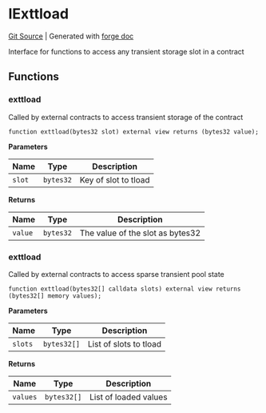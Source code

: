 # IExttload
[Git Source](https://github.com/Uniswap/docs/blob/1141642f8ba4665a50660886a8a8401526677045/src/interfaces/IExttload.sol)
| Generated with [forge doc](https://book.getfoundry.sh/reference/forge/forge-doc)

Interface for functions to access any transient storage slot in a contract


## Functions
### exttload

Called by external contracts to access transient storage of the contract


```solidity
function exttload(bytes32 slot) external view returns (bytes32 value);
```
**Parameters**

|Name|Type|Description|
|----|----|-----------|
|`slot`|`bytes32`|Key of slot to tload|

**Returns**

|Name|Type|Description|
|----|----|-----------|
|`value`|`bytes32`|The value of the slot as bytes32|


### exttload

Called by external contracts to access sparse transient pool state


```solidity
function exttload(bytes32[] calldata slots) external view returns (bytes32[] memory values);
```
**Parameters**

|Name|Type|Description|
|----|----|-----------|
|`slots`|`bytes32[]`|List of slots to tload|

**Returns**

|Name|Type|Description|
|----|----|-----------|
|`values`|`bytes32[]`|List of loaded values|


